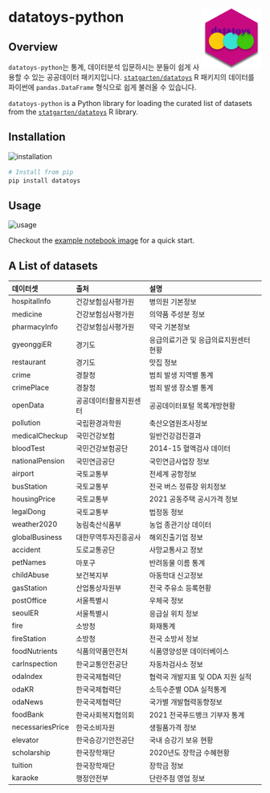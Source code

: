 # datatoys-python <img src="assets/logo.png" align="right" width="120" />

## Overview

`datatoys-python`는 통계, 데이터분석 입문하시는 분들이 쉽게 사용할 수 있는 공공데이터 패키지입니다. [`statgarten/datatoys`](https://github.com/statgarten/datatoys) R 패키지의 데이터를 파이썬에 `pandas.DataFrame` 형식으로 쉽게 불러올 수 있습니다.

`datatoys-python` is a Python library for loading the curated list of datasets from the [`statgarten/datatoys`](https://github.com/statgarten/datatoys) R library.

## Installation

![installation](https://github.com/statgarten/datatoys-python/blob/main/assets/install.gif)

```bash
# Install from pip
pip install datatoys
```

## Usage

![usage](https://github.com/statgarten/datatoys-python/blob/main/assets/demo.gif)

Checkout the [example notebook image](assets/notebook-example.png) for a quick start.

## A List of datasets

| 데이터셋         | 출처                   | 설명                                  |
| :--------------- | :--------------------- | :------------------------------------ |
| hospitalInfo     | 건강보험심사평가원     | 병의원 기본정보                       |
| medicine         | 건강보험심사평가원     | 의약품 주성분 정보                    |
| pharmacyInfo     | 건강보험심사평가원     | 약국 기본정보                         |
| gyeonggiER       | 경기도                 | 응급의료기관 및 응급의료지원센터 현황 |
| restaurant       | 경기도                 | 맛집 정보                             |
| crime            | 경찰청                 | 범죄 발생 지역별 통계                 |
| crimePlace       | 경찰청                 | 범죄 발생 장소별 통계                 |
| openData         | 공공데이터활용지원센터 | 공공데이터포털 목록개방현황           |
| pollution        | 국립환경과학원         | 축산오염원조사정보                    |
| medicalCheckup   | 국민건강보험           | 일반건강검진결과                      |
| bloodTest        | 국민건강보험공단       | 2014-15 혈액검사 데이터               |
| nationalPension  | 국민연금공단           | 국민연금사업장 정보                   |
| airport          | 국토교통부             | 전세계 공항정보                       |
| busStation       | 국토교통부             | 전국 버스 정류장 위치정보             |
| housingPrice     | 국토교통부             | 2021 공동주택 공시가격 정보           |
| legalDong        | 국토교통부             | 법정동 정보                           |
| weather2020      | 농림축산식품부         | 농업 종관기상 데이터                  |
| globalBusiness   | 대한무역투자진흥공사   | 해외진출기업 정보                     |
| accident         | 도로교통공단           | 사망교통사고 정보                     |
| petNames         | 마포구                 | 반려동물 이름 통계                    |
| childAbuse       | 보건복지부             | 아동학대 신고정보                     |
| gasStation       | 산업통상자원부         | 전국 주유소 등록현황                  |
| postOffice       | 서울특별시             | 우체국 정보                           |
| seoulER          | 서울특별시             | 응급실 위치 정보                      |
| fire             | 소방청                 | 화재통계                              |
| fireStation      | 소방청                 | 전국 소방서 정보                      |
| foodNutrients    | 식품의약품안전처       | 식품영양성분 데이터베이스             |
| carInspection    | 한국교통안전공단       | 자동차검사소 정보                     |
| odaIndex         | 한국국제협력단         | 협력국 개발지표 및 ODA 지원 실적      |
| odaKR            | 한국국제협력단         | 소득수준별 ODA 실적통계               |
| odaNews          | 한국국제협력단         | 국가별 개발협력동향정보               |
| foodBank         | 한국사회복지협의회     | 2021 전국푸드뱅크 기부자 통계         |
| necessariesPrice | 한국소비자원           | 생필품가격 정보                       |
| elevator         | 한국승강기안전공단     | 국내 승강기 보유 현황                 |
| scholarship      | 한국장학재단           | 2020년도 장학금 수혜현황              |
| tuition          | 한국장학재단           | 장학금 정보                           |
| karaoke          | 행정안전부             | 단란주점 영업 정보                    |
